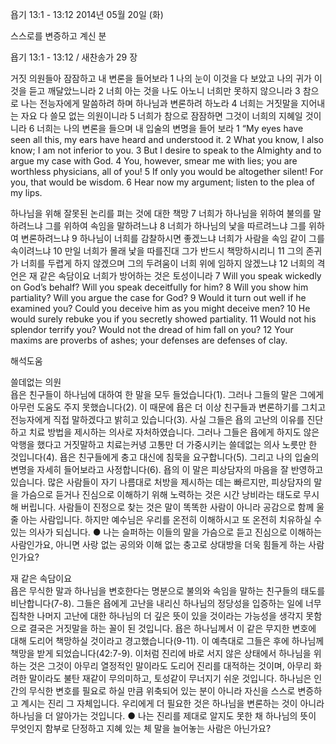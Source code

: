 욥기 13:1 - 13:12 
2014년 05월 20일 (화)

스스로를 변증하고 계신 분



욥기 13:1 - 13:12 / 새찬송가 29 장


거짓 의원들아 잠잠하고 내 변론을 들어보라
1 나의 눈이 이것을 다 보았고 나의 귀가 이것을 듣고 깨달았느니라 2 너희 아는 것을 나도 아노니 너희만 못하지 않으니라 3 참으로 나는 전능자에게 말씀하려 하며 하나님과 변론하려 하노라 4 너희는 거짓말을 지어내는 자요 다 쓸모 없는 의원이니라 5 너희가 참으로 잠잠하면 그것이 너희의 지혜일 것이니라 6 너희는 나의 변론을 들으며 내 입술의 변명을 들어 보라
1 “My eyes have seen all this, my ears have heard and understood it. 2 What you know, I also know; I am not inferior to you. 3 But I desire to speak to the Almighty and to argue my case with God. 4 You, however, smear me with lies; you are worthless physicians, all of you! 5 If only you would be altogether silent! For you, that would be wisdom. 6 Hear now my argument; listen to the plea of my lips.  

하나님을 위해 잘못된 논리를 펴는 것에 대한 책망 
7 너희가 하나님을 위하여 불의를 말하려느냐 그를 위하여 속임을 말하려느냐 8 너희가 하나님의 낯을 따르려느냐 그를 위하여 변론하려느냐 9 하나님이 너희를 감찰하시면 좋겠느냐 너희가 사람을 속임 같이 그를 속이려느냐 10 만일 너희가 몰래 낯을 따를진대 그가 반드시 책망하시리니 11 그의 존귀가 너희를 두렵게 하지 않겠으며 그의 두려움이 너희 위에 임하지 않겠느냐 12 너희의 격언은 재 같은 속담이요 너희가 방어하는 것은 토성이니라
7 Will you speak wickedly on God’s behalf? Will you speak deceitfully for him? 8 Will you show him partiality? Will you argue the case for God? 9 Would it turn out well if he examined you? Could you deceive him as you might deceive men? 10 He would surely rebuke you if you secretly showed partiality. 11 Would not his splendor terrify you? Would not the dread of him fall on you? 12 Your maxims are proverbs of ashes; your defenses are defenses of clay.

해석도움





쓸데없는 의원  
욥은 친구들이 하나님에 대하여 한 말을 모두 들었습니다(1). 그러나 그들의 말은 그에게 아무런 도움도 주지 못했습니다(2). 이 때문에 욥은 더 이상 친구들과 변론하기를 그치고 전능자에게 직접 말하겠다고 밝히고 있습니다(3). 사실 그들은 욥의 고난의 이유를 진단하고 치료 방법을 제시하는 의사로 자처하였습니다. 그러나 그들은 욥에게 하지도 않은 악행을 했다고 거짓말하고 치료는커녕 고통만 더 가중시키는 쓸데없는 의사 노릇만 한 것입니다(4). 욥은 친구들에게 충고 대신에 침묵을 요구합니다(5). 그리고 나의 입술의 변명을 자세히 들어보라고 사정합니다(6). 욥의 이 말은 피상담자의 마음을 잘 반영하고 있습니다. 많은 사람들이 자기 나름대로 처방을 제시하는 데는 빠르지만, 피상담자의 말을 가슴으로 듣거나 진심으로 이해하기 위해 노력하는 것은 시간 낭비라는 태도로 무시해 버립니다. 사람들이 진정으로 찾는 것은 말이 똑똑한 사람이 아니라 공감으로 함께 울 줄 아는 사람입니다. 하지만 예수님은 우리를 온전히 이해하시고 또 온전히 치유하실 수 있는 의사가 되십니다. 
● 나는 슬퍼하는 이들의 말을 가슴으로 듣고 진심으로 이해하는 사람인가요, 아니면 사랑 없는 공의와 이해 없는 충고로 상대방을 더욱 힘들게 하는 사람인가요?

재 같은 속담이요  
욥은 무식한 말과 하나님을 변호한다는 명분으로 불의와 속임을 말하는 친구들의 태도를 비난합니다(7-8). 그들은 욥에게 고난을 내리신 하나님의 정당성을 입증하는 일에 너무 집착한 나머지 고난에 대한 하나님의 더 깊은 뜻이 있을 것이라는 가능성을 생각지 못함으로 결국은 거짓말을 하는 꼴이 된 것입니다. 욥은 하나님께서 이 같은 무지한 변호에 대해 도리어 책망하실 것이라고 경고했습니다(9-11). 이 예측대로 그들은 후에 하나님께 책망을 받게 되었습니다(42:7-9). 이처럼 진리에 바로 서지 않은 상태에서 하나님을 위하는 것은 그것이 아무리 열정적인 말이라도 도리어 진리를 대적하는 것이며, 아무리 화려한 말이라도 불탄 재같이 무의미하고, 토성같이 무너지기 쉬운 것입니다. 하나님은 인간의 무식한 변호를 필요로 하실 만큼 위축되어 있는 분이 아니라 자신을 스스로 변증하고 계시는 진리 그 자체입니다. 우리에게 더 필요한 것은 하나님을 변론하는 것이 아니라 하나님을 더 알아가는 것입니다. 
● 나는 진리를 제대로 알지도 못한 채 하나님의 뜻이 무엇인지 함부로 단정하고 지혜 있는 체 말을 늘어놓는 사람은 아닌가요?